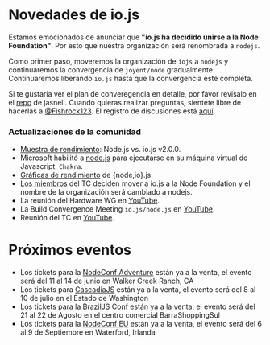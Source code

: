 # Novedades de io.js

Estamos emocionados de anunciar que **"io.js ha decidido unirse a la Node Foundation"**. Por esto que nuestra organización será renombrada a `nodejs`.

Como primer paso, moveremos la organización de `iojs` a `nodejs` y continuaremos la convergencia de `joyent/node` gradualmente. Continuaremos liberando `io.js` hasta que la convergencia esté completa.

Si te gustaría ver el plan de converegencia en detalle, por favor revisalo en el [repo](https://github.com/jasnell/dev-policy/blob/master/convergence.md) de jasnell. Cuando quieras realizar preguntas, sientete libre de hacerlas a  [@Fishrock123](mailto:fishrock123@rocketmail.com). El registro de discusiones está [aquí](https://github.com/nodejs/node/issues/1664).

### Actualizaciones de la comunidad

* [Muestra de rendimiento](https://raygun.io/blog/2015/05/performance-showdown-node-js-vs-io-js-v2-0-0/): Node.js vs. io.js v2.0.0.
* Microsoft habilitó a [node.js](https://github.com/Microsoft/node) para ejecutarse en su máquina virtual de Javascript, `Chakra`.
* [Gráficas de rendimiento](http://thlorenz.com/benchgraph/) de {node,io}.js.
* [Los miembros](https://twitter.com/rvagg/status/598605393636429825) del TC deciden mover a io.js a la Node Foundation y el nombre de la organización será cambiado a nodejs.
* La reunión del Hardware WG en [YouTube](https://www.youtube.com/watch?v=EFJVMGRtDWE).
* La  Build Convergence Meeting `io.js/node.js` en [YouTube](https://www.youtube.com/watch?v=8dxkM9vHmrY).
* Reunión del TC en [YouTube](https://www.youtube.com/watch?v=UbYiFLf7MpU).

# Próximos eventos

* Los tickets para la [NodeConf Adventure](http://nodeconf.com/) están ya a la venta, el evento será del 11 al 14 de junio en Walker Creek Ranch, CA
* Los tickets para [CascadiaJS](http://2015.cascadiajs.com/) están ya a la venta, el evento será del 8 al 10 de julio en el Estado de Washington
* Los tickets para la [BrazilJS Conf](http://braziljs.com.br/) están ya a la venta, el evento será del 21 al 22 de Agosto en el centro comercial BarraShoppingSul
* Los tickets para la [NodeConf EU](http://nodeconf.eu/) están ya a la venta, el evento será del 6 al 9 de Septiembre en Waterford, Irlanda
